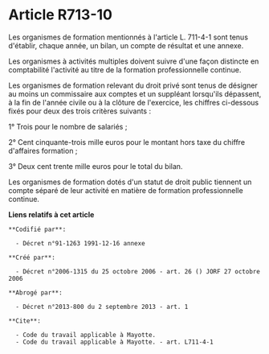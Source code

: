 # Article R713-10

Les organismes de formation mentionnés à l'article L. 711-4-1 sont tenus d'établir, chaque année, un bilan, un compte de
résultat et une annexe.

Les organismes à activités multiples doivent suivre d'une façon distincte en comptabilité l'activité au titre de la formation
professionnelle continue.

Les organismes de formation relevant du droit privé sont tenus de désigner au moins un commissaire aux comptes et un
suppléant lorsqu'ils dépassent, à la fin de l'année civile ou à la clôture de l'exercice, les chiffres ci-dessous fixés pour
deux des trois critères suivants :

1° Trois pour le nombre de salariés ;

2° Cent cinquante-trois mille euros pour le montant hors taxe du chiffre d'affaires formation ;

3° Deux cent trente mille euros pour le total du bilan.

Les organismes de formation dotés d'un statut de droit public tiennent un compte séparé de leur activité en matière de
formation professionnelle continue.

**Liens relatifs à cet article**

	**Codifié par**:

	  - Décret n°91-1263 1991-12-16 annexe

	**Créé par**:

	  - Décret n°2006-1315 du 25 octobre 2006 - art. 26 () JORF 27 octobre 2006

	**Abrogé par**:

	  - Décret n°2013-800 du 2 septembre 2013 - art. 1

	**Cite**:

	  - Code du travail applicable à Mayotte.
	  - Code du travail applicable à Mayotte. - art. L711-4-1

